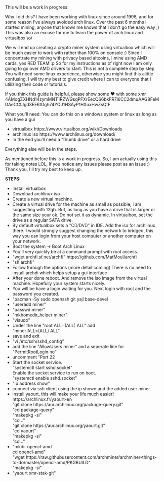 This will be a work in progress.

Why i did this? I have been working with linux since around 1998, and for some reason I've always avoided arch linux.  Over the past 6 months I started mining, anyone that knows me knows that I don't go the easy way ;) This was also an excuse for me to learn the power of arch linux and virtualbox \o/ 

We will end up creating a crypto miner system using virtualbox which will be much easier to work with rather than 100% on console :) 
Since I concentrate my mining with privacy based altcoins, I mine using AMD cards, yes RED TEAM :p So for my instructions as of right now I am only going to go over AMD drivers to start. This is not a complete step by step.  You will need some linux experience, otherwise you might find this alittle confusing. I will try my best to give credit where I can to everyone that I utilizing their code or tutorials.  

If you think this guide is helpful, please show some ❤ with some xmr 
4AMogZXHNd14zymMNT1RZWGsqPFXrEecQ66bkFR7i6CC2dmuAAG8FeMDAeCCfJgd3EE6tGgh74YQJ1HSAyP1HXuxHwZsQtF


What you'll need:
You can do this on a windows system or linux as long as you have a gui

<ul>
  <li>virtualbox https://www.virtualbox.org/wiki/Downloads</li>
  <li>archlinux iso https://www.archlinux.org/download/</li>
  <li>In the end you'll need a "thumb drive" or a hard drive</li>
</ul>

Everything else will be in the steps.

As mentioned before this is a work in progress.  So, I am actually using this for taking notes LOL, If you notice any issues please post as an issue :) Thank you, I'll try my best to keep up.

<b>STEPS:</b>
<ul>
  <li>Install virtualbox</li>
  <li>Download archlinux iso</li>
  <li>Create a new virtual machine.</li>
  <li>Create a virtual drive for the machine as small as possible, I am suggesting with 12gb.  But, as long as you have a drive that is larger or the same size your ok. Do not set it as dynamic. In virtualbox, set the drive as a regular SATA drive.</li>
  <li>By default virtualbox sets a "CD/DVD" in IDE.  Add the iso for archlinux there.  I would strongly suggest changing the network to bridged, this way you can login from your host computer or another computer on your network.</li>
  <li>Boot the system -> Boot Arch Linux</li>
  <li>You'll very quickly be at a command prompt with root access.</li>
  <li>"wget archfi.sf.net/archfi" https://github.com/MatMoul/archfi</li>
  <li>"sh archfi"</li>
  <li>Follow through the options (more detail coming) There is no need to install archdi which helps setup a gui interface</li>
  <li>After your done reboot. And remove the iso image from the virtual machine. Hopefully your system starts nicely.</li>
  <li>You will be have a login waiting for you.  Next login with root and the password you created.</li>
  <li>"pacman -Sy sudo openssh git yajl base-devel</li>
  <li>"useradd miner"</li> 
  <li>"passwd miner"</li>
  <li>"mkhomedir_helper miner"</li>
  <li>"visudo"</li>
  <li>Under the line "root ALL=(ALL) ALL" add </br>"miner ALL=(ALL) ALL"</li>
  <li>save and exit</li>
  <li>"vi /etc/ssh/sshd_config"
  <li>add the line "AllowUsers miner" and a seperate line for "PermitRootLogin no"
  <li>uncomment "Port 22</li>
  <li>Start the socket service.</br>"systemctl start sshd.socket"</br>Enable the socket service to run on boot.</br>"systemctl enable sshd.socket"</li>
 <li>"ip address show"
 <li>connect via ssh client using the ip shown and the added user miner.</li>
  <li>install yaourt, this will make your life much easier! https://archlinux.fr/yaourt-en </br>"git clone https://aur.archlinux.org/package-query.git"</br>"cd package-query"</br>"makepkg -si"</br>"cd .."</br>"git clone https://aur.archlinux.org/yaourt.git"</br>"cd yaourt"</br>"makepkg -si"</br>"cd .."</li>
 <li>"mkdir opencl-amd</br>cd opencl-amd"</br>"wget https://raw.githubusercontent.com/archminer/archminer-things-to-do/master/opencl-amd/PKGBUILD"</br>"makepkg -si"</li>
<li>"yaourt xmr-stak-git"</li>
</ul>
